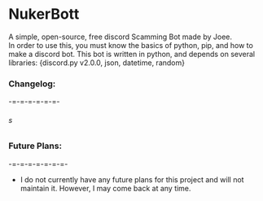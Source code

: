 # NukerBott  

A simple, open-source, free discord Scamming Bot made by Joee.  
In order to use this, you must know the basics of python, pip, and how to make a discord bot. This bot is written in python, and depends on several libraries: {discord.py v2.0.0, json, datetime, random} 


### Changelog:
-=-=-=-=-=-=-

###### s

### Future Plans:
-=-=-=-=-=-=-=-

- I do not currently have any future plans for this project and will not maintain it. However, I may come back at any time.
